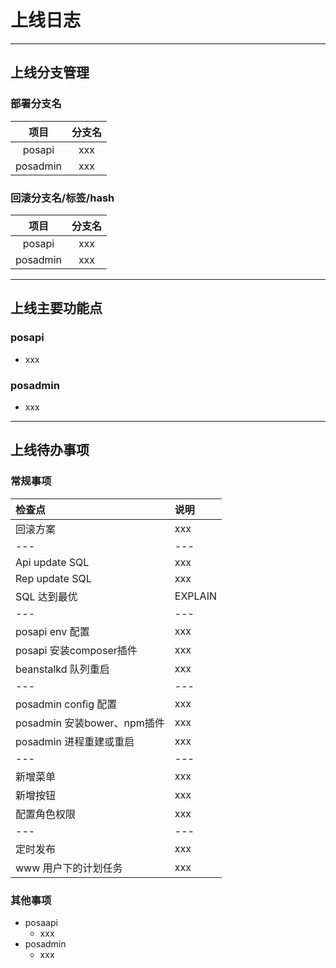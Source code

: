 # 上线日志


---

## 上线分支管理

### 部署分支名
项目 | 分支名
:---: | :---:
posapi | xxx
posadmin | xxx

### 回滚分支名/标签/hash
项目 | 分支名
:---: | :---:
posapi | xxx
posadmin | xxx


---


## 上线主要功能点

### posapi
- xxx

### posadmin
- xxx


---


## 上线待办事项

### 常规事项
检查点 | 说明
:--- | :---
回滚方案 | xxx
--- | ---
Api update SQL | xxx
Rep update SQL | xxx
SQL 达到最优 | EXPLAIN
--- | ---
posapi env 配置 | xxx
posapi 安装composer插件 | xxx
beanstalkd 队列重启 | xxx
--- | ---
posadmin config 配置 | xxx
posadmin 安装bower、npm插件 | xxx
posadmin 进程重建或重启 | xxx
--- | ---
新增菜单 | xxx
新增按钮 | xxx
配置角色权限 | xxx 
--- | ---
定时发布 | xxx
www 用户下的计划任务 | xxx

### 其他事项
- posaapi
    - xxx
- posadmin
    - xxx